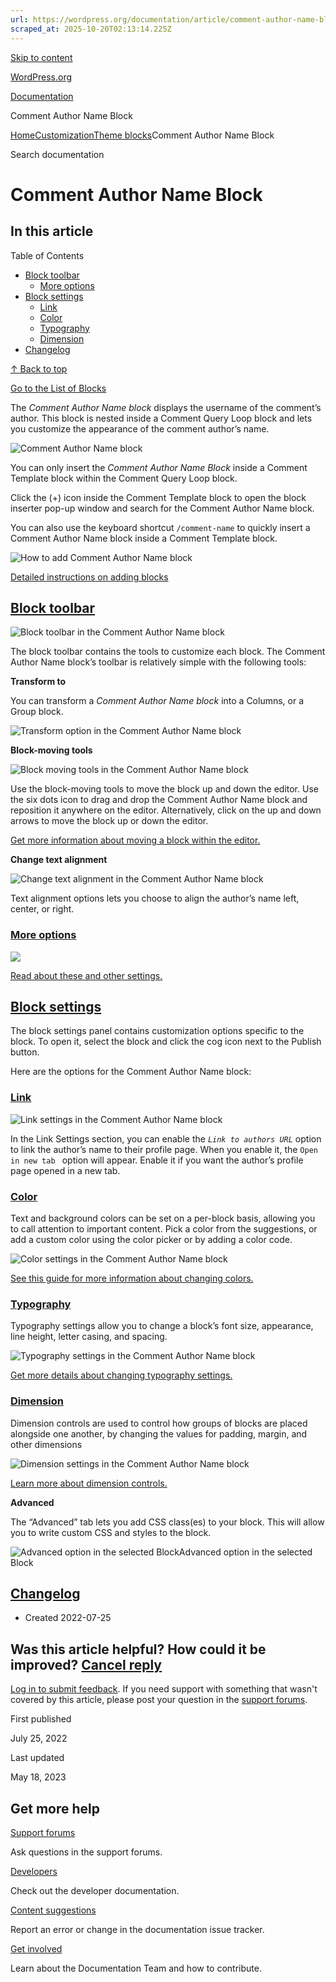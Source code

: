 ```yaml
---
url: https://wordpress.org/documentation/article/comment-author-name-block
scraped_at: 2025-10-20T02:13:14.225Z
---
```


[Skip to content](https://wordpress.org/documentation/article/comment-author-name-block/#wp--skip-link--target)

[WordPress.org](https://wordpress.org/)

[Documentation](https://wordpress.org/documentation)

Comment Author Name Block

[Home](https://wordpress.org/documentation)[Customization](https://wordpress.org/documentation/customization/)[Theme blocks](https://wordpress.org/documentation/category/theme-blocks/)Comment Author Name Block

Search documentation

# Comment Author Name Block

## In this article

Table of Contents

- [Block toolbar](https://wordpress.org/documentation/article/comment-author-name-block/#block-toolbar)
  - [More options](https://wordpress.org/documentation/article/comment-author-name-block/#more-options)
- [Block settings](https://wordpress.org/documentation/article/comment-author-name-block/#block-settings)
  - [Link](https://wordpress.org/documentation/article/comment-author-name-block/#link)
  - [Color](https://wordpress.org/documentation/article/comment-author-name-block/#color)
  - [Typography](https://wordpress.org/documentation/article/comment-author-name-block/#typography)
  - [Dimension](https://wordpress.org/documentation/article/comment-author-name-block/#dimension)
- [Changelog](https://wordpress.org/documentation/article/comment-author-name-block/#changelog)

[↑ Back to top](https://wordpress.org/documentation/article/comment-author-name-block/#wp--skip-link--target)

[Go to the List of Blocks](https://wordpress.org/documentation/article/blocks/)

The _Comment Author Name_ _block_ displays the username of the comment’s author. This block is nested inside a Comment Query Loop block and lets you customize the appearance of the comment author’s name.

![Comment Author Name block](https://lh4.googleusercontent.com/W8ws192vzbEnnYp3b-a5Qjb_DINGddfsc94hNrn_cSQgg7ubKhyfYjIc7M7prfMCQQEfbyuJur4tp9e2MxvJOTm2xt6FSDv0uZFItvTdRxysApBXPxWDJXaBeMbOi6Drg1nKhm7hT9JgF19zF48)

You can only insert the _Comment Author Name Block_ inside a Comment Template block within the Comment Query Loop block.

Click the (+) icon inside the Comment Template block to open the block inserter pop-up window and search for the Comment Author Name block.

You can also use the keyboard shortcut `/comment-name` to quickly insert a Comment Author Name block inside a Comment Template block.

![How to add Comment Author Name block](https://lh3.googleusercontent.com/txIEMgkjtNGGtNT8pcvQQkbFz7ACLrCjI3zTiqqqKpRJ9wE1Y5uwhzgKzYaIgMOQfGsaCdPxtx007DSXm9F8aURyhiRfZIfebiAaV6ZTrjKtR__2b_MeuOubugAGXIAdu5JMuA2lgYXvHDfq8aI)

[Detailed instructions on adding blocks](https://wordpress.org/documentation/article/adding-a-new-block/)

## [Block toolbar](https://wordpress.org/documentation/article/comment-author-name-block/\#block-toolbar)

![Block toolbar in the Comment Author Name block](https://lh3.googleusercontent.com/dMjhJ8D2B-2julWzaOqeDqCgmYaR8jav8Yb2cyTa6yAx0KGkja3iD9zvPZ-Ff06tjtmoFG2-4w6cJA7U6q9-pFps12jgXV43aGG4ivof7fOhcryd1loBwsU_vNPGDEYHISf6HV5fuo5wGEBnbe8)

The block toolbar contains the tools to customize each block. The Comment Author Name block’s toolbar is relatively simple with the following tools:

**Transform to**

You can transform a _Comment Author Name block_ into a Columns, or a Group block.

![Transform option in the Comment Author Name block](https://wordpress.org/documentation/files/2022/08/Screen-Shot-2022-08-02-at-10.47.01-AM.png)

**Block-moving tools**

![Block moving tools in the Comment Author Name block](https://lh6.googleusercontent.com/fm8G-w9xccp22_0x8Ym-3XDKiEqU0jd6se8rgFZNypLVfp7LYcxehYMkWTmxwwKlgat9GtVx1VHQ3Ll2TCfRrH8d2DR4QJ_ou8Gii4zYyXk7qkFtz-tOUSjQZmL4Y5IU1ijthHpOxEtLJ5_XCRw)

Use the block-moving tools to move the block up and down the editor. Use the six dots icon to drag and drop the Comment Author Name block and reposition it anywhere on the editor. Alternatively, click on the up and down arrows to move the block up or down the editor.

[Get more information about moving a block within the editor.](https://wordpress.org/documentation/article/moving-blocks/)

**Change text alignment**

![Change text alignment in the Comment Author Name block](https://lh6.googleusercontent.com/TD-UWoEdHs5VRfudIVbGmPBNLp4F3HMlnrEV60jv7-ageUP-5DswDkytbrg4zf8GNEjn5Ihx3W3DFY8LzGVmKp1FDEtvRcSD6z62xen-pDSbRCI1MEeLAlj3ePFJtrjMIvzI_aMum940g6pV7fA)

Text alignment options lets you choose to align the author’s name left, center, or right.

### [More options](https://wordpress.org/documentation/article/comment-author-name-block/\#more-options)

![](https://lh6.googleusercontent.com/7WxWgQX4pfMgue1zKxMcmZKGpeHTX2PWGu5DRd8NiVvWNk4Qwy2te7obhZdljSgxWKsrlAOOlGhKoRsp-vcJbLlGPYAN50XT1BjSPjZKKbbBUgLgHSWbsFqc43_LAoMMc9ts0Sw_VlAJmDV3W0E)

[Read about these and other settings.](https://wordpress.org/documentation/article/more-options/)

## [Block settings](https://wordpress.org/documentation/article/comment-author-name-block/\#block-settings)

The block settings panel contains customization options specific to the block. To open it, select the block and click the cog icon next to the Publish button.

Here are the options for the Comment Author Name block:

### [Link](https://wordpress.org/documentation/article/comment-author-name-block/\#link)

![Link settings in the Comment Author Name block](https://lh5.googleusercontent.com/nz0HQqzW4zhJg3vfJEBFjWz5-BwGwvwioBZUVvcMJ-ZnDaYnNYeR_nZJlQ12ksTUFFS0BNY2BI3-OIrROicsiXn0HX4RW-M0Yo_DJnBIjWL2Bgy_jIc-UTeWfJzN0qC9Dy-XXRQ6ujAOOdStYCY)

In the Link Settings section, you can enable the _`Link to authors URL`_ option to link the author’s name to their profile page. When you enable it, the `Open in new tab ` option will appear. Enable it if you want the author’s profile page opened in a new tab.

### [Color](https://wordpress.org/documentation/article/comment-author-name-block/\#color)

Text and background colors can be set on a per-block basis, allowing you to call attention to important content. Pick a color from the suggestions, or add a custom color using the color picker or by adding a color code.

![Color settings in the Comment Author Name block](https://lh6.googleusercontent.com/8KmbAzG8QVIcXTTUGOGm_KbkVI_e24d1hbxmisRMsJLidVTK2EaW6SuNlveiWCPoYm44Ecw9406c2bk65UnTcAQjgzJnQ0_i-fmyfBEhQjaOcaFU0rVaNpY43Um-z6-p8y6e9mexwMFWnEhC2JI)

[See this guide for more information about changing colors.](https://wordpress.org/documentation/article/colors-settings-overview/)

### [Typography](https://wordpress.org/documentation/article/comment-author-name-block/\#typography)

Typography settings allow you to change a block’s font size, appearance, line height, letter casing, and spacing.

![Typography settings in the Comment Author Name block](https://lh6.googleusercontent.com/xNgrQbhA-UkUAbjB3jMjuyY3kBvkfyYuh4tR3CxwA7kD8CEY2bHgJweOAdx9SuBUoRb9Mf5pZFcGuXh9cQAd_qyk8omLRRnrMTVD2jXXklDenTBKIZOqGI1_OcyzKsXK9Q_Qv9Ah3V_-aPeKFKU)

[Get more details about changing typography settings.](https://wordpress.org/documentation/article/typography-settings-overview/)

### [Dimension](https://wordpress.org/documentation/article/comment-author-name-block/\#dimension)

Dimension controls are used to control how groups of blocks are placed alongside one another, by changing the values for padding, margin, and other dimensions

![Dimension settings in the Comment Author Name block](https://lh5.googleusercontent.com/bxPWpN_Ggpw5mh8K_7tVo2Bc5ProeTVNe7Hi7xtfcIkT6URCaPoByttAR0IBrO-J92RwCQkUNUXWyiV-iaUSmiePLgIwWs2eMJzOjHd4A14lz7igBgg9RJcXsrVSAnYgMHUvNMsRgsXPfNG-bpQ)

[Learn more about dimension controls.](https://wordpress.org/documentation/article/dimension-controls-overview/)

**Advanced**

The “Advanced” tab lets you add CSS class(es) to your block. This will allow you to write custom CSS and styles to the block.

![Advanced option in the selected Block](https://lh6.googleusercontent.com/HCaeEAd-xkijY3husAGN8FkRfOokz6h-mLa1vQoT11JIf366WEE4Y3jtoy6CTOJGTpBZELgZPdIewg2ug8pURV5XtFciGwLHJiNwleOvlGte5WnWTug0SYe4p-qBR54_8oR1NwHM)Advanced option in the selected Block

## [Changelog](https://wordpress.org/documentation/article/comment-author-name-block/\#changelog)

- Created 2022-07-25

## Was this article helpful? How could it be improved? [Cancel reply](https://wordpress.org/documentation/article/comment-author-name-block/\#respond)

[Log in to submit feedback](https://login.wordpress.org/?redirect_to=https%3A%2F%2Fwordpress.org%2Fdocumentation%2Farticle%2Fcomment-author-name-block%2F&locale=en_US). If you need support with something that wasn't covered by this article, please post your question in the [support forums](https://wordpress.org/support/forums/).

First published

July 25, 2022

Last updated

May 18, 2023

## Get more help

[Support forums](https://wordpress.org/support/forums/)

Ask questions in the support forums.

[Developers](https://developer.wordpress.org/)

Check out the developer documentation.

[Content suggestions](https://github.com/WordPress/Documentation-Issue-Tracker/issues)

Report an error or change in the documentation issue tracker.

[Get involved](https://make.wordpress.org/docs/)

Learn about the Documentation Team and how to contribute.